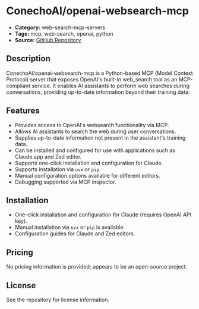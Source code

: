 # ConechoAI/openai-websearch-mcp

- **Category:** web-search-mcp-servers
- **Tags:** mcp, web-search, openai, python
- **Source:** [GitHub Repository](https://github.com/ConechoAI/openai-websearch-mcp/)

## Description
ConechoAI/openai-websearch-mcp is a Python-based MCP (Model Context Protocol) server that exposes OpenAI's built-in web_search tool as an MCP-compliant service. It enables AI assistants to perform web searches during conversations, providing up-to-date information beyond their training data.

## Features
- Provides access to OpenAI's websearch functionality via MCP.
- Allows AI assistants to search the web during user conversations.
- Supplies up-to-date information not present in the assistant's training data.
- Can be installed and configured for use with applications such as Claude.app and Zed editor.
- Supports one-click installation and configuration for Claude.
- Supports installation via `uvx` or `pip`.
- Manual configuration options available for different editors.
- Debugging supported via MCP inspector.

## Installation
- One-click installation and configuration for Claude (requires OpenAI API key).
- Manual installation via `uvx` or `pip` is available.
- Configuration guides for Claude and Zed editors.

## Pricing
No pricing information is provided; appears to be an open-source project.

## License
See the repository for license information.
